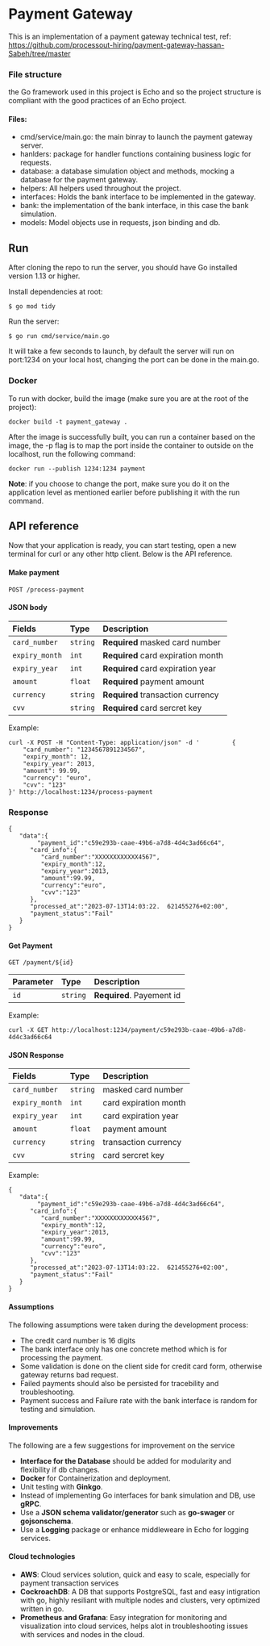 
# Payment Gateway

This is an implementation of a payment gateway technical test, ref: https://github.com/processout-hiring/payment-gateway-hassan-Sabeh/tree/master

### File structure
the Go framework used in this project is Echo and so the project structure is compliant with the good practices of an Echo project.

#### Files:
- cmd/service/main.go: the main binray to launch the payment gateway server.
- hanlders: package for handler functions containing business logic for requests.
- database: a database simulation object and methods, mocking a database for the payment gateway.
- helpers: All helpers used throughout the project.
- interfaces: Holds the bank interface to be implemented in the gateway.
- bank: the implementation of the bank interface, in this case the bank simulation.
- models: Model objects use in requests, json binding and db.


## Run
After cloning the repo to run the server, you should have Go installed version 1.13 or higher.

Install dependencies at root:

```
$ go mod tidy
```
Run the server:

```
$ go run cmd/service/main.go
```
It will take a few seconds to launch, by default the server will run on port:1234 on your local host, changing the port can be done in the main.go.

### Docker
To run with docker, build the image (make sure you are at the root of the project):

```
docker build -t payment_gateway .
```

After the image is successfully built, you can run a container based on the image, the -p flag is to map the port inside the container to outside on the localhost, run the following command:

```
docker run --publish 1234:1234 payment

```
**Note**: if you choose to change the port, make sure you do it on the application level as mentioned earlier before publishing it with the run command.



## API reference

Now that your application is ready, you can start testing, open a new terminal for curl or any other http client. Below is the API reference.

#### Make payment

`POST /process-payment`

#### JSON body

| Fields | Type     | Description                |
| :-------- | :------- | :------------------------- |
| `card_number` | `string` | **Required**  masked card number |
| `expiry_month` | `int` | **Required**  card expiration month |
| `expiry_year` | `int` |  **Required**  card expiration year |
| `amount` | `float` |  **Required**  payment amount |
| `currency` | `string` |  **Required**  transaction currency |
| `cvv` | `string` |  **Required**  card sercret key |

Example:

    curl -X POST -H "Content-Type: application/json" -d '         {                                     
        "card_number": "1234567891234567",
        "expiry_month": 12,
        "expiry_year": 2013,
        "amount": 99.99,
        "currency": "euro",
        "cvv": "123"
    }' http://localhost:1234/process-payment

### Response

    {
       "data":{
            "payment_id":"c59e293b-caae-49b6-a7d8-4d4c3ad66c64",
          "card_info":{
             "card_number":"XXXXXXXXXXXX4567",
             "expiry_month":12,
             "expiry_year":2013,
             "amount":99.99,
             "currency":"euro",
             "cvv":"123"
          },
          "processed_at":"2023-07-13T14:03:22.  621455276+02:00",
          "payment_status":"Fail"
       }
    }

#### Get Payment

`GET /payment/${id}`

| Parameter | Type     | Description                |
| :-------- | :------- | :------------------------- |
| `id` | `string` | **Required**. Payement id |

Example:

    curl -X GET http://localhost:1234/payment/c59e293b-caae-49b6-a7d8-4d4c3ad66c64

#### JSON Response

| Fields | Type     | Description                |
| :-------- | :------- | :------------------------- |
| `card_number` | `string` |  masked card number |
| `expiry_month` | `int` | card expiration month |
| `expiry_year` | `int` |  card expiration year |
| `amount` | `float` |  payment amount |
| `currency` | `string` |  transaction currency |
| `cvv` | `string` |  card sercret key |

Example:

    {
       "data":{
            "payment_id":"c59e293b-caae-49b6-a7d8-4d4c3ad66c64",
          "card_info":{
             "card_number":"XXXXXXXXXXXX4567",
             "expiry_month":12,
             "expiry_year":2013,
             "amount":99.99,
             "currency":"euro",
             "cvv":"123"
          },
          "processed_at":"2023-07-13T14:03:22.  621455276+02:00",
          "payment_status":"Fail"
       }
    }

#### Assumptions
The following assumptions were taken during the development process:
- The credit card number is 16 digits
- The bank interface only has one concrete method which is for processing the payment.
- Some validation is done on the client side for credit card form, otherwise gateway returns bad request.
- Failed payments should also be persisted for tracebility and troubleshooting.
- Payment success and Failure rate with the bank interface is random for testing and simulation.

#### Improvements
The following are a few suggestions for improvement on the service
- **Interface for the Database** should be added for modularity and flexibility if db changes.
- **Docker** for Containerization and deployment.
- Unit testing with **Ginkgo**.
- Instead of implementing Go interfaces for bank simulation and DB, use **gRPC**.
- Use a **JSON schema validator/generator** such as **go-swager** or **gojsonschema**.
- Use a **Logging** package or enhance middleweare in Echo for logging services.

#### Cloud technologies
- **AWS**: Cloud services solution, quick and easy to scale, especially for payment transaction services
- **CockroachDB**: A DB that supports PostgreSQL, fast and easy intigration with go, highly resiliant with multiple nodes and clusters, very optimized written in go.
- **Prometheus and Grafana**: Easy integration for monitoring and visualization into cloud services, helps alot in troubleshooting issues with services and nodes in the cloud. 
